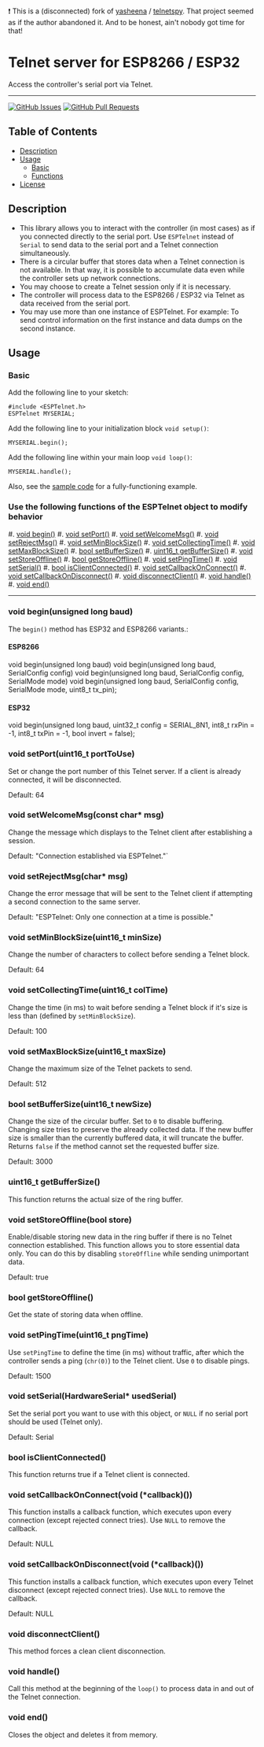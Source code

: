 :exclamation: This is a (disconnected) fork of [yasheena](https://github.com/yasheena) / [telnetspy](https://github.com/yasheena/telnetspy). That project seemed as if the author abandoned it.  And to be honest, ain't nobody got time for that!

# Telnet server for ESP8266 / ESP32

Access the controller's serial port via Telnet.

---

[![GitHub Issues](https://img.shields.io/github/issues/lbussy/esptelnet.svg)](https://github.com/lbussy/esptelnet/issues)
[![GitHub Pull Requests](https://img.shields.io/github/issues-pr/lbussy/esptelnet.svg)](https://github.com/lbussy/esptelnet/pulls)

## Table of Contents

- [Description](#description)
- [Usage](#usage)
  - [Basic](#basic)
  - [Functions](#functions)
- [License](#license)

## Description <a name = "description"></a>

- This library allows you to interact with the controller (in most cases) as if you connected directly to the serial port. Use ```ESPTelnet``` instead of ```Serial``` to send data to the serial port and a Telnet connection simultaneously. 
- There is a circular buffer that stores data when a Telnet connection is not available. In that way, it is possible to accumulate data even while the controller sets up network connections.
- You may choose to create a Telnet session only if it is necessary.
- The controller will process data to the ESP8266 / ESP32 via Telnet as data received from the serial port.
- You may use more than one instance of ESPTelnet. For example: To send control information on the first instance and data dumps on the second instance.
 	 	
## Usage <a name = "usage"></a>

### Basic <a name = "basic"></a>

Add the following line to your sketch:
```
#include <ESPTelnet.h>
ESPTelnet MYSERIAL;
```

Add the following line to your initialization block ```void setup()```:
```
MYSERIAL.begin();
```

Add the following line within your main loop ```void loop()```:
```
MYSERIAL.handle();
```

Also, see the [sample code](https://github.com/lbussy/esptelnet/blob/master/examples/basic/basic.ino) for a fully-functioning example.

### Use the following functions of the ESPTelnet object to modify behavior <a name = "functions"></a>

#. [void begin()](#begin)
#. [void setPort()](#setPort)
#. [void setWelcomeMsg()](#setWelcomeMsg)
#. [void setRejectMsg()](#setRejectMsg)
#. [void setMinBlockSize()](#setMinBlockSize)
#. [void setCollectingTime()](#setCollectingTime)
#. [void setMaxBlockSize()](#setMaxBlockSize)
#. [bool setBufferSize()](#setBufferSize)
#. [uint16_t getBufferSize()](#getBufferSize)
#. [void setStoreOffline()](#setStoreOffline)
#. [bool getStoreOffline()](#getStoreOffline)
#. [void setPingTime()](#setPingTime)
#. [void setSerial()](#setSerial)
#. [bool isClientConnected()](#isClientConnected)
#. [void setCallbackOnConnect()](#setCallbackOnConnect)
#. [void setCallbackOnDisconnect()](#setCallbackOnDisconnect)
#. [void disconnectClient()](#disconnectClient)
#. [void handle()](#handle)
#. [void end()](#end)

---

### void begin(unsigned long baud) <a name = "begin"></a>

The ```begin()``` method has ESP32 and ESP8266 variants.:

#### ESP8266

void begin(unsigned long baud)
void begin(unsigned long baud, SerialConfig config)
void begin(unsigned long baud, SerialConfig config, SerialMode mode)
void begin(unsigned long baud, SerialConfig config, SerialMode mode, uint8_t tx_pin);

#### ESP32

void begin(unsigned long baud, uint32_t config = SERIAL_8N1, int8_t rxPin = -1, int8_t txPin = -1, bool invert = false);

### void setPort(uint16_t portToUse) <a name = "setPort"></a>

Set or change the port number of this Telnet server. If a client is already connected, it will be disconnected.

Default: 64 

### void setWelcomeMsg(const char* msg) <a name = "setWelcomeMsg"></a>

Change the message which displays to the Telnet client after establishing a session.

Default: "Connection established via ESPTelnet."`

### void setRejectMsg(char* msg) <a name = "setRejectMsg"></a>

Change the error message that will be sent to the Telnet client if attempting a second connection to the same server.

Default: "ESPTelnet: Only one connection at a time is possible."

### void setMinBlockSize(uint16_t minSize) <a name = "setMinBlockSize"></a>

Change the number of characters to collect before sending a Telnet block.

Default: 64 

### void setCollectingTime(uint16_t colTime) <a name = "setCollectingTime"></a>

Change the time (in ms) to wait before sending a Telnet block if it's size is less than <minSize> (defined by ```setMinBlockSize```).

Default: 100

### void setMaxBlockSize(uint16_t maxSize) <a name = "setMaxBlockSize"></a>

Change the maximum size of the Telnet packets to send.

Default: 512

### bool setBufferSize(uint16_t newSize) <a name = "setBufferSize"></a>

Change the size of the circular buffer. Set to ```0``` to disable buffering. Changing size tries to preserve the already collected data. If the new buffer size is smaller than the currently buffered data, it will truncate the buffer. Returns ```false``` if the method cannot set the requested buffer size.

Default: 3000

### uint16_t getBufferSize() <a name = "getBufferSize"></a>

This function returns the actual size of the ring buffer.

### void setStoreOffline(bool store) <a name = "setStoreOffline"></a>

Enable/disable storing new data in the ring buffer if there is no Telnet connection established. This function allows you to store essential data only. You can do this by disabling ```storeOffline``` while sending unimportant data.

Default: true

### bool getStoreOffline() <a name = "getStoreOffline"></a>

Get the state of storing data when offline.

### void setPingTime(uint16_t pngTime) <a name = "setPingTime"></a>

Use ```setPingTime``` to define the time (in ms) without traffic, after which the controller sends a ping (```chr(0)```) to the Telnet client. Use ```0``` to disable pings.

Default: 1500  

### void setSerial(HardwareSerial* usedSerial) <a name = "setSerial"></a>

Set the serial port you want to use with this object, or ```NULL``` if no serial port should be used (Telnet only).

Default: Serial

### bool isClientConnected() <a name = "isClientConnected"></a>

This function returns true if a Telnet client is connected.

### void setCallbackOnConnect(void (*callback)()) <a name = "setCallbackOnConnect"></a>

This function installs a callback function, which executes upon every connection (except rejected connect tries). Use ```NULL``` to remove the callback.

Default: NULL

### void setCallbackOnDisconnect(void (*callback)()) <a name = "setCallbackOnDisconnect"></a>

This function installs a callback function, which executes upon every Telnet disconnect (except rejected connect tries). Use ```NULL``` to remove the callback.

Default: NULL

### void disconnectClient() <a name = "disconnectClient"></a>

This method forces a clean client disconnection.

### void handle() <a name = "handle"></a>

Call this method at the beginning of the ```loop()``` to process data in and out of the Telnet connection.

### void end() <a name = "end"></a>

Closes the object and deletes it from memory.
